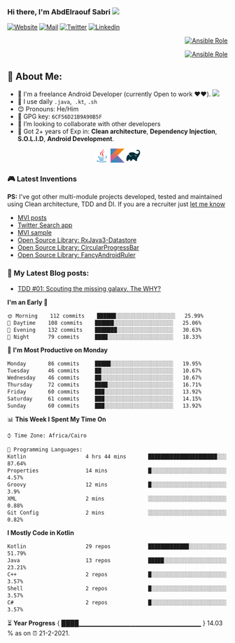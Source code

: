 ### Hi there, I'm AbdElraouf Sabri <img src="https://media.giphy.com/media/hvRJCLFzcasrR4ia7z/giphy.gif" width="25px">
[![Website](https://img.shields.io/badge/-Portfolio-black?style=for-the-badge&logo=google-chrome&logoColor=white)](https://www.abd3lraouf.tech/portfolio/)
[![Mail](https://img.shields.io/badge/-Say%20Hi!-black?style=for-the-badge&logo=gmail)](mailto:abdelraoufsabri@gmail.com)
[![Twitter](https://img.shields.io/badge/-Twitter-black?style=for-the-badge&logo=twitter)](https://twitter.com/abd3lraouf)
[![Linkedin](https://img.shields.io/badge/-LinkedIn-black?style=for-the-badge&logo=Linkedin)](https://www.linkedin.com/in/abdelraouf-sabri/)
<p align='right'>
      <a href="https://github.com/AbdElraoufSabri/AbdElraoufSabri/releases/latest/download/AbdElraouf.Sabri.resume.pdf">
            <img alt="Ansible Role" src="https://img.shields.io/static/v1?color=red&label=Resume&logo=adobe&logoColor=white&style=for-the-badge&message=Download">
      </a>
</p>
<p align='right'>
      <a href="https://github.com/AbdElraoufSabri">
            <img alt="Ansible Role" src="https://komarev.com/ghpvc/?username=AbdElraoufSabri&label=PROFILE+VIEWS&color=red&style=flat-square">
      </a>
</p>

## 🤵 About Me:
- 🏦 I'm a freelance Android Developer (currently Open to work ❤️❤️).
      <img src="https://media.giphy.com/media/WUlplcMpOCEmTGBtBW/giphy.gif" width="30">
- 🤔 I use daily `.java`,` .kt`, `.sh`
- 😊 Pronouns: He/Him
- 🔑 GPG key: `6CF56D21B9A90B5F`
- 👯 I’m looking to collaborate with other developers
- 💬 Got 2+ years of Exp in: **Clean architecture**, **Dependency Injection**, **S.O.L.I.D**, **Android Development**.

<p align="center">
<img src="https://raw.githubusercontent.com/devicons/devicon/master/icons/java/java-original.svg" alt="java" width="32" height="32"/> 
<img src="https://raw.githubusercontent.com/devicons/devicon/master/icons/kotlin/kotlin-original.svg" alt="kotlin" width="32" height="32"/> 
<img src="https://raw.githubusercontent.com/devicons/devicon/master/icons/gradle/gradle-plain.svg" alt="gradle" width="32" height="32"/> 
</p>

### 🎮 Latest Inventions
**PS:** I've got other multi-module projects developed, tested and maintained using Clean architecture, TDD and DI. If you are a recruiter just [let me know](mailto:abdelraoufsabri@gmail.com)

- [MVI posts](https://github.com/AbdElraoufSabri/MVIPosts)
- [Twitter Search app](https://github.com/AbdElraoufSabri/WeeTwit)
- [MVI sample](https://github.com/AbdElraoufSabri/mviSample)
- [Open Source Library: RxJava3-Datastore](https://github.com/AbdElraoufSabri/DatastoreWithRxJava3)
- [Open Source Library: CircularProgressBar](https://github.com/AbdElraoufSabri/CircularProgressBar)
- [Open Source Library: FancyAndroidRuler](https://github.com/AbdElraoufSabri/FancyAndroidRuler)

### 📕 My Latest Blog posts:
<!-- BLOG-POST-LIST:START -->
- [TDD #01: Scouting the missing galaxy, The WHY?](https://abd3lraouf.tech/tdd-01-scouting-the-missing-galaxy/)
<!-- BLOG-POST-LIST:END -->

<!--START_SECTION:waka-->
**I'm an Early 🐤** 

```text
🌞 Morning    112 commits    ██████░░░░░░░░░░░░░░░░░░░   25.99% 
🌆 Daytime    108 commits    ██████░░░░░░░░░░░░░░░░░░░   25.06% 
🌃 Evening    132 commits    ███████░░░░░░░░░░░░░░░░░░   30.63% 
🌙 Night      79 commits     ████░░░░░░░░░░░░░░░░░░░░░   18.33%

```
📅 **I'm Most Productive on Monday** 

```text
Monday       86 commits     █████░░░░░░░░░░░░░░░░░░░░   19.95% 
Tuesday      46 commits     ██░░░░░░░░░░░░░░░░░░░░░░░   10.67% 
Wednesday    46 commits     ██░░░░░░░░░░░░░░░░░░░░░░░   10.67% 
Thursday     72 commits     ████░░░░░░░░░░░░░░░░░░░░░   16.71% 
Friday       60 commits     ███░░░░░░░░░░░░░░░░░░░░░░   13.92% 
Saturday     61 commits     ███░░░░░░░░░░░░░░░░░░░░░░   14.15% 
Sunday       60 commits     ███░░░░░░░░░░░░░░░░░░░░░░   13.92%

```


📊 **This Week I Spent My Time On** 

```text
⌚︎ Time Zone: Africa/Cairo

💬 Programming Languages: 
Kotlin                   4 hrs 44 mins       ██████████████████████░░░   87.64% 
Properties               14 mins             █░░░░░░░░░░░░░░░░░░░░░░░░   4.57% 
Groovy                   12 mins             █░░░░░░░░░░░░░░░░░░░░░░░░   3.9% 
XML                      2 mins              ░░░░░░░░░░░░░░░░░░░░░░░░░   0.88% 
Git Config               2 mins              ░░░░░░░░░░░░░░░░░░░░░░░░░   0.82%

```

**I Mostly Code in Kotlin** 

```text
Kotlin                   29 repos            █████████████░░░░░░░░░░░░   51.79% 
Java                     13 repos            █████░░░░░░░░░░░░░░░░░░░░   23.21% 
C++                      2 repos             █░░░░░░░░░░░░░░░░░░░░░░░░   3.57% 
Shell                    2 repos             █░░░░░░░░░░░░░░░░░░░░░░░░   3.57% 
C#                       2 repos             █░░░░░░░░░░░░░░░░░░░░░░░░   3.57%

```



<!--END_SECTION:waka-->

⏳ **Year Progress** { ████▁▁▁▁▁▁▁▁▁▁▁▁▁▁▁▁▁▁▁▁▁▁▁▁▁▁ } 14.03 % as on ⏰ 21-2-2021.


